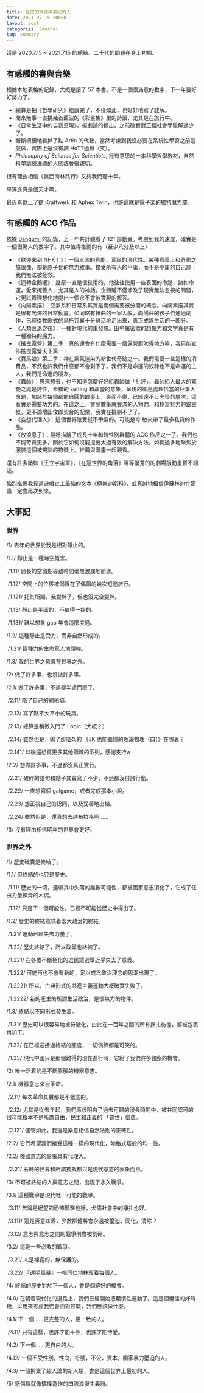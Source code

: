 ```yaml
---
title: 歷史的終結與最初的人
date: 2021-07-15 +0000
layout: post
categories: Journal
tag: summary
---
```


這是 2020.7.15 ~ 2021.7.15 的總結。二十代的問題在身上初顯。

## 有感觸的書與音樂

根據本地表格的記錄，大概是讀了 57 本書。不是一個很滿意的數字，下一年要好好努力了。

- 總算是把《哲學研究》給讀完了，不僅如此，也好好地寫了註解。
- 閒來無事一直挑幾首藍波的《彩畫集》里的詩讀，尤其是在旅行中。
- 《日常生活中的自我呈現》，擬劇論的提出。之前確實對正經社會學瞭解過少了。
- 斷斷續續地看掉了點 Artin 的代數，當然考慮到我沒必要在系統性學習之前這麼做，實際上還沒有讀 HoTT過癮（笑）。
- *Philosophy of Science for Scientists*, 挺有意思的一本科學哲學教材，自然科學訓練洗禮的人應該會很親切。

很有理由相信《冀西南林路行》又夠我們聽十年。

平澤進真是個天才啊。

最近喜歡上了聽 Kraftwerk 和 Aphex Twin，也許這就是電子楽的獨特魔力罷。

## 有感觸的 ACG 作品

依據 [Bangumi](https://bgm.tv/user/brethland) 的記錄，上一年共計觀看了 121 部動畫。考慮到我的速度，確實是一個很驚人的數字了。其中值得推薦的有（至少八分及以上）：

- 《歡迎來到 NHK！》：一個三流的喜劇，荒誕的現代性。某種意義上和奇諾之旅很像，都是原子化的無力敘事。接受所有人的平庸，而不是平庸的自己罷！我們無法被拯救。
- 《迴轉企鵝罐》：幾原一直是很狡猾的，他往往使用一些表面的命題，諸如命運，愛來掩蓋人，尤其是人的神話。企鵝罐不僅涉及了現實無法忽視的問題，它更試着理想化地提出一個永不會被實現的解答。
- 《向陽素描》：空氣系和日常系其實是兩個需要被分開的概念。向陽素描其實是很有光澤的日常動畫。如同略有扭曲的一家人般，向陽莊的孩子們通過劇作，已經從牧歌式的烏托邦裏十分鮮活地走出來，真正成爲生活的一部分。
- 《人類衰退之後》：一種對現代的重發現。田中羅密歐的想象力和文字真是有一種獨特的魔力。
- 《搖曳露營》第二季：真的還會有什麼需要一個露營廚吹得地方嘛，我只能宣佈搖曳露營天下第一！
- 《賽馬娘》第二季：神在氣氛渲染的新世代奇跡之一。我們需要一些這樣的消費品，不然也許我們什麼都不會剩下了。我們不是命運的奴隸也不是命運的主人，我們是命運的朋友。
- 《蟲師》：思來想去，也不知道怎麼好好給蟲師做「批評」。蟲師給人最大的驚艷之處是詩性，素樸的 setting 和晶瑩的意象，呈現的卻是處理恰當的巨集大命題，加諸於每個都能自圓的故事上，哀而不傷，已經遠不止志怪的層次，這著實是需要功力的。在這之上，寥寥數筆就豐滿的人物們，和極富魅力的銀古叔，更不論增田俊郎契合的配樂，我實在挑剔不了了。
- 《妄想代理人》：這個世界確實挺不爭氣的。可能是今 敏夾帶了最多私貨的作品。
- 《放浪息子》：最好描繪了成長十年和跨性別群體的 ACG 作品之一了。我們也不能苛責更多，關於它如何沒能提出太過有效的解決方法，如何過多地聚焦於服裝這個被規訓的符號上。推薦與漫畫一起觀看。

還有許多諸如《王立宇宙軍》，《在這世界的角落》等等優秀的的劇場版動畫暫不細述。

強烈推薦我見過遊戲史上最強的文本《極樂迪斯科》，並真誠地相信伊蘇林迪竹節蟲一定會再次到來。

## 大事記

### 世界

/1/ 去年的世界於我是相對靜止的。

  /1.1/ 靜止是一種時空概念。

​    /1.11/ 過長的空窗期導致時間毫無波瀾地前進。

​    /1.12/ 空間上的位移被侷限在了偶爾的幾次短途旅行。

​      /1.121/ 托其所賜，我變胖了，但也沒完全變胖。 

​    /1.13/ 靜止是平庸的，不值得一提的。

​      /1.131/ 難以想象 gap 年會這麼度過。

  /1.2/ 這種靜止是受力，而非自然形成的。

​    /1.21/ 這種力的生命驚人地頑強。

  /1.3/ 我的世界之意義在世界之外。

/2/ 做了許多事，也沒做許多事。

  /2.1/ 做了許多事，不過都半途而廢了。

​    /2.11/ 降了自己的網絡熵。

​    /2.12/ 寫了點不大不小的玩具。

​    /2.13/ 總算是稍微入門了 Logic（大概？）

​    /2.14/ 雖然但是，鴿了那麼久的 《JK 也能聽懂的理論物理（四）》在哪裏？

​      /2.141/ 以後還想寫更多其他領域的系列，感謝支持w

  /2.2/ 想做許多事，不過都沒真正實行。

​    /2.21/ 破碎的語句和點子其實寫了不少，不過都沒付諸行動。

​    /2.22/ 一直想寫個 galgame，或者完成那本小說。

​    /2.23/ 想正視自己的認同，以及妥善地出櫃。

​    /2.24/ 雖然但是，還真想去趟布拉格啊……

/3/ 沒有理由相信明年的世界會更好。

### 世界之外

/1/ 歷史確實是終結了。

  /1.1/ 但終結的也只是歷史。

​    /1.11/ 歷史的一切，連帶其中失落的無數可能性，都被國家意志消化了，它成了任由力量操弄的木偶。

​    /1.12/ 只是下一個可能性，已經不可能從歷史中得出了。

  /1.2/ 歷史的終結意味着宏大政治的終結。

​    /1.21/ 運動已經失去力量了。

​    /1.22/ 歷史終結了，所以政黨也終結了。

​      /1.221/ 在各處不斷極化的選民讓選舉近乎失去了意義。

​      /1.222/ 可能再也不會有新的，足以成爲政治理念的思潮出現了。

​        /1.2221/ 所以，古典形式的共產主義運動大概確實失敗了。

​        /1.2222/ 新的產生的所謂生活政治，是很無力的物件。

  /1.3/ 終結以不同形式發生着。

​    /1.31/ 歷史可以很容易地被符號化，由此在一百年之間的所有掙扎彷徨，都被包裹再加工。

​    /1.32/ 在已經迎接過終結的國度，一切僞飾都是可笑的。

​    /1.33/ 現代中國只是那個難得的現在進行時，它給了我們許多觀察的機會。

/2/ 唯一活着的是不斷膨脹的機器意志。

  /2.1/ 機器意志來自革命。

​    /2.11/ 每次革命其實都是不徹底的。

​    /2.12/ 尤其是從去年起，我們應該明白了過去可觀的漫長時間中，被共同認可的很可能根本不是所謂自由，民主和正義的 「普世」價值。

​      /2.121/ 儘管如此，我還是樂意相信自然法則的正確性。

  /2.2/ 它們希望我們接受這種一樣的現代化，如格式塔般的均一性。

  /2.2/ 機器意志的膨脹具有代理人。

​    /2.21/ 右轉的世界和所謂獨裁都只是現代意志的表象而已。

/3/ 不可被終結的人與意志之間，出現了永久戰爭。

  /3.1/ 這種戰爭是現代唯一可能的戰爭。

​    /3.11/ 無論是絕望的恐怖襲擊也好，犬儒社會中的掙扎也好。

​      /3.111/ 這是否意味着，少數群體將會永遠被壓迫，同化，清除？

​    /3.12/ 意志與意志之間的戰爭則會被割碎。

  /3.2/ 這是一些必敗的戰爭。

​    /3.21/ 人是裸露的，無保護的。

​    /3.22/ 『透明風暴』一視同仁地抹殺着每個人。

/4/ 終結的歷史對於下一個人，會是個絕好的機會。

  /4.0/ 在朝着現代化的道路上，我們已經開始憑藉慣性運動了。這是個絕佳的好時機，以用來考慮我們會面對甚麼，我們應該做什麼。

  /4.1/ 下一個……更完整的人，更一致的人。

​    /4.11/ 只有這樣，也許才能平等，也許才能博愛。

  /4.2/ 下一個……更自由的人。

   /4.12/ 一個不受性別，性向，符號，不公，資本，國家暴力壓迫的人。

  /4.3/ 一個摒棄了超人論的新人類，會是這個世界上最初的人。

/5/ 感傷得就像矯揉造作的四流浪漫主義詩。
